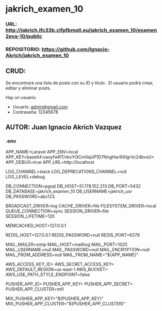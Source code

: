 # jakrich_examen_10
### URL:  http://jakrich.ifc33b.cifpfbmoll.eu/jakrich_examen_10/examen2eva-10/public
### REPOSITORIO: https://github.com/Ignacio-Akrich/jakrich_examen_10
## CRUD:

Se encontrará una lista de posts con su ID y titulo .
El usuario podrá crear, editar y eliminar posts.


Hay un usuario 
- Usuario: admin@gmail.com
- Contraseña: 12345678


## AUTOR: Juan Ignacio Akrich Vazquez

### .env 
APP_NAME=Laravel
APP_ENV=local
APP_KEY=base64:oaoyfwRT/nkvYi3CmXqUP1D7NngHw/6XlgrVc24bvsU=
APP_DEBUG=true
APP_URL=http://localhost

LOG_CHANNEL=stack
LOG_DEPRECATIONS_CHANNEL=null
LOG_LEVEL=debug

DB_CONNECTION=pgsql
DB_HOST=51.178.152.213
DB_PORT=5432
DB_DATABASE=jakrich_examen_10
DB_USERNAME=jakrich_usr
DB_PASSWORD=abc123.

BROADCAST_DRIVER=log
CACHE_DRIVER=file
FILESYSTEM_DRIVER=local
QUEUE_CONNECTION=sync
SESSION_DRIVER=file
SESSION_LIFETIME=120

MEMCACHED_HOST=127.0.0.1

REDIS_HOST=127.0.0.1
REDIS_PASSWORD=null
REDIS_PORT=6379

MAIL_MAILER=smtp
MAIL_HOST=mailhog
MAIL_PORT=1025
MAIL_USERNAME=null
MAIL_PASSWORD=null
MAIL_ENCRYPTION=null
MAIL_FROM_ADDRESS=null
MAIL_FROM_NAME="${APP_NAME}"

AWS_ACCESS_KEY_ID=
AWS_SECRET_ACCESS_KEY=
AWS_DEFAULT_REGION=us-east-1
AWS_BUCKET=
AWS_USE_PATH_STYLE_ENDPOINT=false

PUSHER_APP_ID=
PUSHER_APP_KEY=
PUSHER_APP_SECRET=
PUSHER_APP_CLUSTER=mt1

MIX_PUSHER_APP_KEY="${PUSHER_APP_KEY}"
MIX_PUSHER_APP_CLUSTER="${PUSHER_APP_CLUSTER}"
